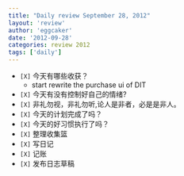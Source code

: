 ```yaml
---
title: "Daily review September 28, 2012" 
layout: 'review'
author: 'eggcaker'
date: '2012-09-28'
categories: review 2012
tags: ['daily']
---
```



  * `[X]` 今天有哪些收获？ 
    * start rewrite the purchase ui of DIT 
  * `[X]` 今天有没有控制好自己的情绪? 
  * `[X]` 非礼勿视，非礼勿听,论人是非者，必是是非人。 
  * `[X]` 今天的计划完成了吗？ 
  * `[X]` 今天的好习惯执行了吗？ 
  * `[X]` 整理收集篮 
  * `[X]` 写日记 
  * `[X]` 记账 
  * `[X]` 发布日志草稿 

